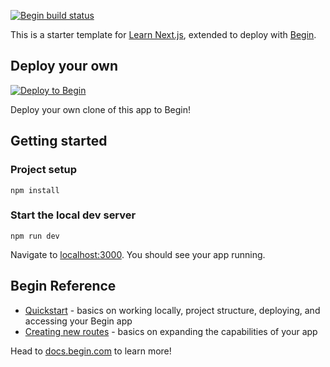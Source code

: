 

[![Begin build status](https://buildstatus.begin.app/meadow-g58/status.svg)](https://begin.com)

This is a starter template for [Learn Next.js](https://nextjs.org/learn), extended to deploy with [Begin](https://begin.com).

## Deploy your own

[![Deploy to Begin](https://static.begin.com/deploy-to-begin.svg)](https://begin.com/apps/create?template=https://github.com/begin-examples/nextjs-blog-example)

Deploy your own clone of this app to Begin!

## Getting started

### Project setup

```
npm install
```

### Start the local dev server

```
npm run dev
```

Navigate to [localhost:3000](http://localhost:3000). You should see your app running.

## Begin Reference

- [Quickstart](https://docs.begin.com/en/guides/quickstart/) - basics on working locally, project structure, deploying, and accessing your Begin app
- [Creating new routes](https://docs.begin.com/en/functions/creating-new-functions) - basics on expanding the capabilities of your app

Head to [docs.begin.com](https://docs.begin.com/) to learn more!
